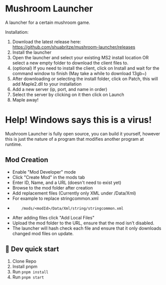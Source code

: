 # Mushroom Launcher

A launcher for a certain mushroom game.

Installation:
1. Download the latest release here: https://github.com/shuabritze/mushroom-launcher/releases
2. Install the launcher
3. Open the launcher and select your existing MS2 install location OR select a new empty folder to download the client files to.
4. (optional) If you need to install the client, click on Install and wait for the command window to finish (May take a while to download 13gb~)
5. After downloading or selecting the install folder, click on Patch, this will add Maple2.dll to your installation
6. Add a new server (ip, port, and name in order)
7. Select the server by clicking on it then click on Launch
8. Maple away!

# Help! Windows says this is a virus!
Mushroom Launcher is fully open source, you can build it yourself, however this is just the nature of a program that modifies another program at runtime.

## Mod Creation
- Enable "Mod Developer" mode
- Click "Create Mod" in the mods tab
- Enter ID, Name, and a URL (doesn't need to exist yet)
- Browse to the mod folder after creation
- Add replacement files (Currently only XML under /Data/Xml)
- For example to replace stringcommon.xml
-         /mods/<modId>/Data/Xml/string/stringcommon.xml

- After adding files click "Add Local Files"
- Upload the mod folder to the URL, ensure that the mod isn't disabled.
- The launcher will hash check each file and ensure that it only downloads changed mod files on update.

## 🛫 Dev quick start

1. Clone Repo
2. Install pnpm
3. Run `pnpm install`
4. Run `pnpm start`
